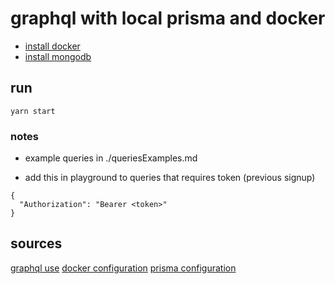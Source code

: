 # graphql with local prisma and docker

- [install docker](https://www.robinwieruch.de/docker-macos)
- [install mongodb](https://gist.github.com/sturmenta/cf19baa91b1d79d8ae2b305fb7e1f799)

## run

```
yarn start
```

### notes

- example queries in ./queriesExamples.md

- add this in playground to queries that requires token (previous signup)

```
{
  "Authorization": "Bearer <token>"
}
```

## sources

[graphql use](https://www.howtographql.com/graphql-js/0-introduction/)
[docker configuration](https://dev.to/alvarojsnish/graphql-mongo-v2-the-easy-way-6cb)
[prisma configuration](https://www.nocountryforgeeks.com/contruye-un-server-graphql-con-prisma/)
